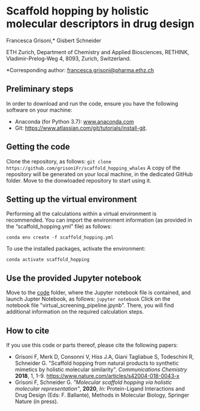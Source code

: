 # Scaffold hopping by holistic molecular descriptors in drug design
Francesca Grisoni,* Gisbert Schneider

ETH Zurich, Department of Chemistry and Applied Biosciences, RETHINK, Vladimir-Prelog-Weg 4, 8093, Zurich, Switzerland.

*Corresponding author: francesca.grisoni@pharma.ethz.ch 

## Preliminary steps
In order to download and run the code, ensure you have the following software on your machine: <div>
*	Anaconda (for Python 3.7): www.anaconda.com <div>
*	Git: https://www.atlassian.com/git/tutorials/install-git. 

## Getting the code
Clone the repository, as follows:
``
git clone https://github.com/grisoniFr/scaffold_hopping_whales
``
A copy of the repository will be generated on your local machine, in the dedicated GitHub folder. Move to the donwloaded repository to start using it. 

## Setting up the virtual environment
Performing all the calculations within a virtual environment is recommended. You can import the environment information (as provided in the “scaffold_hopping.yml” file) as follows:<div>
``
conda env create -f scaffold_hopping.yml
``

To use the installed packages, activate the environment:<div>
``
conda activate scaffold_hopping
``

## Use the provided Jupyter notebook
Move to the [code](/code) folder, where the Jupyter notebook file is contained, and launch Jupter Notebook, as follows:
``
jupyter notebook
``
Click on the notebook file "virtual_screening_pipeline.jpynb". There, you will find additional information on the required calculation steps.

## How to cite
If you use this code or parts thereof, please cite the following papers:
* Grisoni F, Merk D, Consonni V, Hiss J.A, Giani Tagliabue S, Todeschini R, Schneider G. "Scaffold hopping from natural products to synthetic mimetics by holistic molecular similarity". *Communications Chemistry* **2018**, 1, 1-9. https://www.nature.com/articles/s42004-018-0043-x
* Grisoni F, Schneider G. *"Molecular scaffold hopping via holistic molecular representation"*, **2020**, *In:* Protein-Ligand Interactions and Drug Design (Eds: F. Ballante), Methods in Molecular Biology, Springer Nature (in press).

